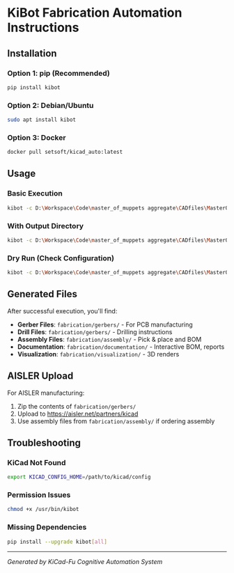 # KiBot Fabrication Automation Instructions

## Installation

### Option 1: pip (Recommended)
```bash
pip install kibot
```

### Option 2: Debian/Ubuntu
```bash
sudo apt install kibot
```

### Option 3: Docker
```bash
docker pull setsoft/kicad_auto:latest
```

## Usage

### Basic Execution
```bash
kibot -c D:\Workspace\Code\master_of_muppets aggregate\CADfiles\MasterOfMuppets\MasterOfMuppets_kibot.yml -b MasterOfMuppets.kicad_pro
```

### With Output Directory
```bash
kibot -c D:\Workspace\Code\master_of_muppets aggregate\CADfiles\MasterOfMuppets\MasterOfMuppets_kibot.yml -b MasterOfMuppets.kicad_pro -d fabrication_output
```

### Dry Run (Check Configuration)
```bash
kibot -c D:\Workspace\Code\master_of_muppets aggregate\CADfiles\MasterOfMuppets\MasterOfMuppets_kibot.yml -b MasterOfMuppets.kicad_pro --dry
```

## Generated Files

After successful execution, you'll find:
- **Gerber Files**: `fabrication/gerbers/` - For PCB manufacturing
- **Drill Files**: `fabrication/gerbers/` - Drilling instructions  
- **Assembly Files**: `fabrication/assembly/` - Pick & place and BOM
- **Documentation**: `fabrication/documentation/` - Interactive BOM, reports
- **Visualization**: `fabrication/visualization/` - 3D renders

## AISLER Upload

For AISLER manufacturing:
1. Zip the contents of `fabrication/gerbers/`
2. Upload to https://aisler.net/partners/kicad
3. Use assembly files from `fabrication/assembly/` if ordering assembly

## Troubleshooting

### KiCad Not Found
```bash
export KICAD_CONFIG_HOME=/path/to/kicad/config
```

### Permission Issues
```bash
chmod +x /usr/bin/kibot
```

### Missing Dependencies
```bash
pip install --upgrade kibot[all]
```

---
*Generated by KiCad-Fu Cognitive Automation System*

